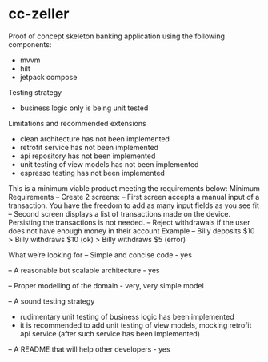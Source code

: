# cc-zeller

Proof of concept skeleton banking application using the following components:
  - mvvm
  - hilt
  - jetpack compose
  
Testing strategy
  - business logic only is being unit tested
  
Limitations and recommended extensions
  - clean architecture has not been implemented
  - retrofit service has not been implemented
  - api repository has not been implemented
  - unit testing of view models has not been implemented
  - espresso testing has not been implemented
  
This is a minimum viable product meeting the requirements below:
Minimum Requirements
– Create 2 screens:
– First screen accepts a manual input of a transaction. You have the freedom to add as many input
fields as you see fit
– Second screen displays a list of transactions made on the device. Persisting the transactions is not
needed.
– Reject withdrawals if the user does not have enough money in their account
Example
– Billy deposits $10 > Billy withdraws $10 (ok) > Billy withdraws $5 (error)


What we’re looking for
– Simple and concise code - yes

– A reasonable but scalable architecture - yes

– Proper modelling of the domain - very, very simple model

– A sound testing strategy 
  - rudimentary unit testing of business logic has been implemented
  - it is recommended to add unit testing of view models, mocking retrofit api service (after such service has been implemented)
  
– A README that will help other developers - yes
